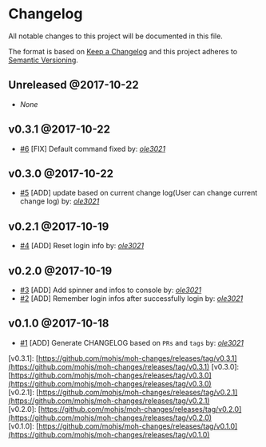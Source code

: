 # Changelog

All notable changes to this project will be documented in this file.

The format is based on [Keep a Changelog](http://keepachangelog.com/en/1.0.0/)
and this project adheres to [Semantic Versioning](http://semver.org/spec/v2.0.0.html).

## Unreleased  @2017-10-22

- _None_

## v0.3.1  @2017-10-22

- [#6](https://github.com/mohjs/moh-changes/pull/6) [FIX] Default command fixed by: [_ole3021_](https://github.com/ole3021)

## v0.3.0  @2017-10-22

- [#5](https://github.com/mohjs/moh-changes/pull/5) [ADD] update based on current change log(User can change current change log) by: [_ole3021_](https://github.com/ole3021)

## v0.2.1  @2017-10-19

- [#4](https://github.com/mohjs/moh-changes/pull/4) [ADD] Reset login info by: [_ole3021_](https://github.com/ole3021)

## v0.2.0  @2017-10-19

- [#3](https://github.com/mohjs/moh-changes/pull/3) [ADD] Add spinner and infos to console by: [_ole3021_](https://github.com/ole3021)
- [#2](https://github.com/mohjs/moh-changes/pull/2) [ADD] Remember login infos after successfully login by: [_ole3021_](https://github.com/ole3021)

## v0.1.0  @2017-10-18

- [#1](https://github.com/mohjs/moh-changes/pull/1) [ADD] Generate CHANGELOG based on `PRs` and `tags` by: [_ole3021_](https://github.com/ole3021)

\[v0.3.1\]: [https://github.com/mohjs/moh-changes/releases/tag/v0.3.1](https://github.com/mohjs/moh-changes/releases/tag/v0.3.1)
\[v0.3.0\]: [https://github.com/mohjs/moh-changes/releases/tag/v0.3.0](https://github.com/mohjs/moh-changes/releases/tag/v0.3.0)  
\[v0.2.1\]: [https://github.com/mohjs/moh-changes/releases/tag/v0.2.1](https://github.com/mohjs/moh-changes/releases/tag/v0.2.1)  
\[v0.2.0\]: [https://github.com/mohjs/moh-changes/releases/tag/v0.2.0](https://github.com/mohjs/moh-changes/releases/tag/v0.2.0)  
\[v0.1.0\]: [https://github.com/mohjs/moh-changes/releases/tag/v0.1.0](https://github.com/mohjs/moh-changes/releases/tag/v0.1.0)